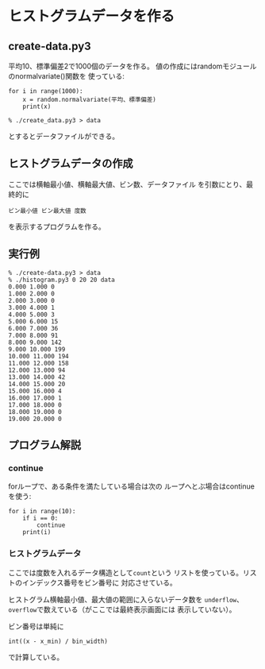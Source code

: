# ヒストグラムデータを作る

## create-data.py3

平均10、標準偏差2で1000個のデータを作る。
値の作成にはrandomモジュールのnormalvariate()関数を
使っている:

```
for i in range(1000):
    x = random.normalvariate(平均、標準偏差)
    print(x)
```

```console
% ./create_data.py3 > data
```

とするとデータファイルができる。

## ヒストグラムデータの作成

ここでは横軸最小値、横軸最大値、ビン数、データファイル
を引数にとり、最終的に
```
ビン最小値 ビン最大値 度数
```
を表示するプログラムを作る。

## 実行例

```console
% ./create-data.py3 > data
% ./histogram.py3 0 20 20 data
0.000 1.000 0
1.000 2.000 0
2.000 3.000 0
3.000 4.000 1
4.000 5.000 3
5.000 6.000 15
6.000 7.000 36
7.000 8.000 91
8.000 9.000 142
9.000 10.000 199
10.000 11.000 194
11.000 12.000 158
12.000 13.000 94
13.000 14.000 42
14.000 15.000 20
15.000 16.000 4
16.000 17.000 1
17.000 18.000 0
18.000 19.000 0
19.000 20.000 0
```

## プログラム解説

### continue

forループで、ある条件を満たしている場合は次の
ループへとぶ場合はcontinueを使う:

```
for i in range(10):
    if i == 0:
        continue
    print(i)
```

### ヒストグラムデータ

ここでは度数を入れるデータ構造として``count``という
リストを使っている。リストのインデックス番号をビン番号に
対応させている。

ヒストグラム横軸最小値、最大値の範囲に入らないデータ数を
``underflow``、``overflow``で数えている（がここでは最終表示画面には
表示していない）。

ビン番号は単純に
```
int((x - x_min) / bin_width)
```
で計算している。
